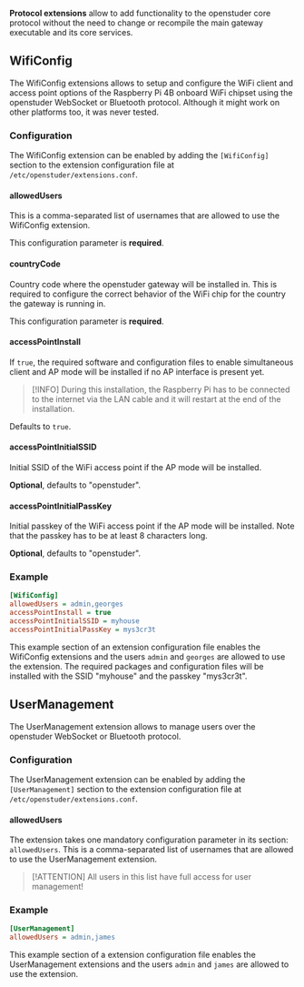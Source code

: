 **Protocol extensions** allow to add functionality to the openstuder core protocol without the need to change or recompile the main gateway executable and its core services.

## WifiConfig

The WifiConfig extensions allows to setup and configure the WiFi client and access point options of the Raspberry Pi 4B 
onboard WiFi chipset using the openstuder WebSocket or Bluetooth protocol. Although it might work on other platforms too, it was never tested.

### Configuration

The WifiConfig extension can be enabled by adding the `[WifiConfig]` section to the extension configuration file at `/etc/openstuder/extensions.conf`.

#### allowedUsers

This is a comma-separated list of usernames that are allowed to use the WifiConfig extension.

This configuration parameter is **required**.

#### countryCode

Country code where the openstuder gateway will be installed in. This is required to configure the correct behavior of the WiFi chip for the country the 
gateway is running in.

This configuration parameter is **required**.

#### accessPointInstall

If `true`, the required software and configuration files to enable simultaneous client and AP mode will be installed if no AP interface is present yet. 

> [!INFO]
> During this installation, the Raspberry Pi has to be connected to the internet via the LAN cable and it will restart at the end of the installation.

Defaults to `true`.

#### accessPointInitialSSID

Initial SSID of the WiFi access point if the AP mode will be installed.

**Optional**, defaults to "openstuder".

#### accessPointInitialPassKey

Initial passkey of the WiFi access point if the AP mode will be installed. Note that the passkey has to be at least 8 characters long.

**Optional**, defaults to "openstuder".

### Example

```ini
[WifiConfig]
allowedUsers = admin,georges
accessPointInstall = true
accessPointInitialSSID = myhouse
accessPointInitialPassKey = mys3cr3t
```

This example section of an extension configuration file enables the WifiConfig extensions and the users `admin` and `georges` are allowed to use the extension.
The required packages and configuration files will be installed with the SSID "myhouse" and the passkey "mys3cr3t".

## UserManagement

The UserManagement extension allows to manage users over the openstuder WebSocket or Bluetooth protocol.

### Configuration

The UserManagement extension can be enabled by adding the `[UserManagement]` section to the extension configuration file at `/etc/openstuder/extensions.conf`.

#### allowedUsers

The extension takes one mandatory configuration parameter in its section: `allowedUsers`. This is a comma-separated list of usernames that are allowed to use the 
UserManagement extension.

> [!ATTENTION]
> All users in this list have full access for user management!

### Example

```ini
[UserManagement]
allowedUsers = admin,james
```

This example section of a extension configuration file enables the UserManagement extensions and the users `admin` and `james` are allowed to use the extension.